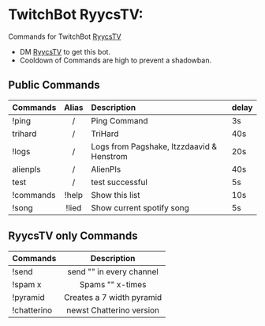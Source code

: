# TwitchBot RyycsTV:

Commands for TwitchBot [RyycsTV](https://www.twitch.tv/ryycstv)

* DM [RyycsTV](https://www.twitch.tv/ryycstv) to get this bot.
* Cooldown of Commands are high to prevent a shadowban.

## Public Commands

| Commands | Alias | Description | delay |
|----------|:-----:|:-----------|:------|
|!ping     |/      |Ping Command |3s     |
|trihard   |/      |TriHard      |40s    |
|!logs     |/      |Logs from Pagshake, Itzzdaavid & Henstrom |20s     |
|alienpls  |/      |AlienPls     |40s    |
|test      |/      |test successful|5s   |
|!commands |!help  |Show this list|10s   |
|!song     |!lied  |Show current spotify song|5s   |

## RyycsTV only Commands

| Commands | Description |
|----------|:-----------:|
|!send <word> |send "<word>" in every channel  |
|!spam x <word> |Spams "<word>" x-times  |
|!pyramid       |Creates a 7 width <emote> pyramid  |
|!chatterino |newst Chatterino version  |

